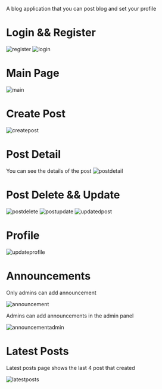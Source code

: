 A blog application that you can post blog and set your profile

# Login && Register

 ![register](./media/readmeimg/register.png)
 ![login](./media/readmeimg/login.png)

# Main Page

![main](./media/readmeimg/main.png)

# Create Post

![createpost](./media/readmeimg/createpost.png)

# Post Detail
You can see the details of the post 
![postdetail](./media/readmeimg/postdetail.png)

# Post Delete && Update

![postdelete](./media/readmeimg/postdelete.png)
![postupdate](./media/readmeimg/postupdate.png)
![updatedpost](./media/readmeimg/updatedpost.png)

# Profile

![updateprofile](./media/readmeimg/updateprofile.png)

# Announcements
Only admins can add announcement 

![announcement](./media/readmeimg/announcement.png)

Admins can add announcements in the admin panel

![announcementadmin](./media/readmeimg/announcementadmin.png)

# Latest Posts

Latest posts page shows the last 4 post that created

![latestposts](./media/readmeimg/latestposts.png)
